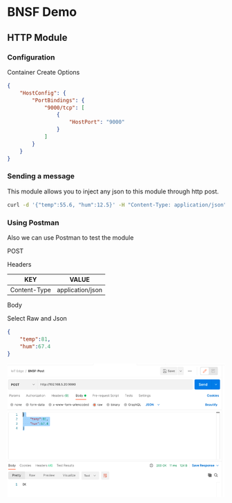 # BNSF Demo

## HTTP Module

### Configuration

Container Create Options

```json
{
    "HostConfig": {
        "PortBindings": {
            "9000/tcp": [
                {
                    "HostPort": "9000"
                }
            ]
        }
    }
}
```

### Sending a message

This module allows you to inject any json to this module through http post.

```bash
curl -d '{"temp":55.6, "hum":12.5}' -H "Content-Type: application/json" -X POST http://localhost:9000
```

### Using Postman

Also we can use Postman to test the module

POST

Headers

| KEY          | VALUE            |
| ------------ | ---------------- |
| Content-Type | application/json |



Body

Select Raw and Json

```json
{
​    "temp":81,
​    "hum":67.4
}
```



![image-20220907112451472](/assets/images/image-20220907112451472.png)

